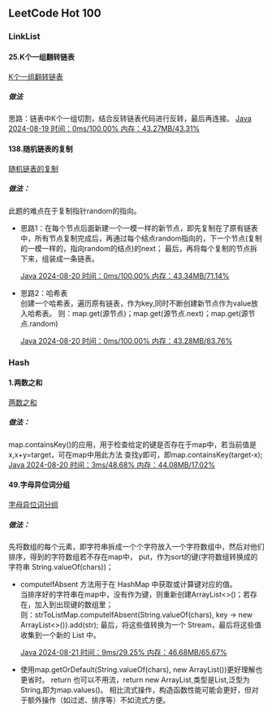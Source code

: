 ## LeetCode Hot 100

### LinkList
#### 25.K个一组翻转链表 
[K个一组翻转链表](https://leetcode.cn/problems/reverse-nodes-in-k-group/description/?envType=study-plan-v2&envId=top-100-liked)
##### 做法
思路：链表中K个一组切割，结合反转链表代码进行反转，最后再连接。
[Java 2024-08-19 时间：0ms/100.00% 内存：43.27MB/43.31%](./src/main/java/com/algorithm/hot100/LinkedList/AGroupOfKFlippedLists/Main.java)

#### 138.随机链表的复制
[随机链表的复制](https://leetcode.cn/problems/copy-list-with-random-pointer/?envType=study-plan-v2&envId=top-100-liked)
##### 做法：
此题的难点在于复制指针random的指向。
<br>
<ul>
<li>
思路1：在每个节点后面新建一个一模一样的新节点，即先复制在了原有链表中，所有节点复制完成后，再通过每个结点random指向的，下一个节点(复制的一模一样的，指向random的结点)的next；
最后，再将每个复制的节点拆下来，组装成一条链表。 <br>

[Java 2024-08-20 时间：0ms/100.00% 内存：43.34MB/71.14%](./src/main/java/com/algorithm/hot100/LinkedList/ReplicationOfARandomLinkedList/Main.java)
</li>
<li>
思路2：哈希表 <br>
创建一个哈希表，遍历原有链表，作为key,同时不断创建新节点作为value放入哈希表。
则：map.get(源节点)；map.get(源节点.next)；map.get(源节点.random) <br>

[Java 2024-08-20 时间：0ms/100.00% 内存：43.28MB/83.76%](./src/main/java/com/algorithm/hot100/LinkedList/ReplicationOfARandomLinkedList/Main.java)
</li>
</ul>

### Hash
#### 1.两数之和
[两数之和](https://leetcode.cn/problems/two-sum/?envType=study-plan-v2&envId=top-100-liked)
##### 做法：
map.containsKey()的应用，用于检查给定的键是否存在于map中，若当前值是x,x+y=target，可在map中用此方法
查找y即可，即map.containsKey(target-x); <br>
[Java 2024-08-20 时间：3ms/48.68% 内存：44.08MB/17.02%](./src/main/java/com/algorithm/hot100/LinkedList/ReplicationOfARandomLinkedList/Main.java)

#### 49.字母异位词分组
[字母异位词分组](https://leetcode.cn/problems/group-anagrams/description/?envType=study-plan-v2&envId=top-100-liked)
##### 做法：
先将数组的每个元素，即字符串拆成一个个字符放入一个字符数组中，然后对他们排序，得到的字符数组若不存在map中，
put，作为sort的键(字符数组转换成的字符串 String.valueOf(chars))；<br>

<ul>
<li>computeIfAbsent 方法用于在 HashMap 中获取或计算键对应的值。 <br>
当排序好的字符串在map中，没有作为键，则重新创建ArrayList<>()；若存在，加入到出现键的数组里；<br>
则：strToListMap.computeIfAbsent(String.valueOf(chars), key -> new ArrayList<>()).add(str);
最后，将这些值转换为一个 Stream，最后将这些值收集到一个新的 List 中。 <br>

[Java 2024-08-21 时间：9ms/29.25% 内存：46.68MB/65.67%](./src/main/java/com/algorithm/hot100/Hash/GroupingOfAllogramWords/Main.java)
</li>
<li>
使用map.getOrDefault(String.valueOf(chars), new ArrayList())更好理解也更省时。
return 也可以不用流，return new ArrayList,类型是List,泛型为String,即为map.values()。
相比流式操作，构造函数性能可能会更好，但对于额外操作（如过滤、排序等）不如流式方便。
</li>
</ul>



